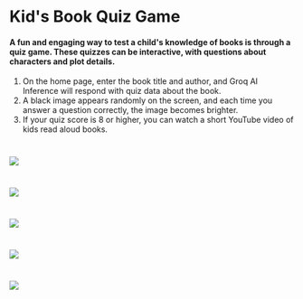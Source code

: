 # Kid's Book Quiz Game
#### A fun and engaging way to test a child's knowledge of books is through a quiz game. These quizzes can be interactive, with questions about characters and plot details.
1. On the home page, enter the book title and author, and Groq AI Inference will respond with quiz data about the book.
2. A black image appears randomly on the screen, and each time you answer a question correctly, the image becomes brighter.
3. If your quiz score is 8 or higher, you can watch a short YouTube video of kids read aloud books.

#
<img src="https://github.com/younghye/book-quiz/blob/master/public/assets/images/README/home.png"/>

#
<img src="https://github.com/younghye/book-quiz/blob/master/public/assets/images/README/quiz1.png"/>

#
<img src="https://github.com/younghye/book-quiz/blob/master/public/assets/images/README/quiz2.png"/>

#
<img src="https://github.com/younghye/book-quiz/blob/master/public/assets/images/README/score.png"/>

#
<img src="https://github.com/younghye/book-quiz/blob/master/public/assets/images/README/video.png"/>
